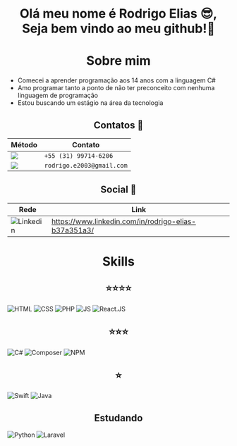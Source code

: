 <h1 align="center">Olá meu nome é Rodrigo Elias 😎, Seja bem vindo ao meu github!🎉 </h1>

<h1 align="center">Sobre mim</h1>

<ul>
  <li>Comecei a aprender programação aos 14 anos com a linguagem C#</li>
  <li>Amo programar tanto a ponto de não ter preconceito com nenhuma linguagem de programação</li>
  <li>Estou buscando um estágio na área da tecnologia</li>
</ul>

<h2 align="center">Contatos 📢</h2>

Método | Contato
------------ | -------------
<img src="https://img.shields.io/badge/WhatsApp-25D366?style=for-the-badge&logo=whatsapp&logoColor=white" /> | `+55 (31) 99714-6206`
<img src="https://img.shields.io/badge/Gmail-D14836?style=for-the-badge&logo=gmail&logoColor=white" /> | `rodrigo.e2003@gmail.com`

<h2 align="center">Social 🤝</h2> 

Rede | Link
------------ | -------------
![Linkedin](https://img.shields.io/badge/LinkedIn-0077B5?style=for-the-badge&logo=linkedin&logoColor=white)  | https://www.linkedin.com/in/rodrigo-elias-b37a351a3/

<h1 align="center">Skills</h1>

<h2 align="center">⭐⭐⭐⭐</h2>

![HTML](https://img.shields.io/badge/HTML-E96228?style=for-the-badge&logo=html5&logoColor=white)
![CSS](https://img.shields.io/badge/CSS3-1572B6?style=for-the-badge&logo=css3&logoColor=white)
![PHP](https://img.shields.io/badge/PHP-777BB4?style=for-the-badge&logo=php&logoColor=white)
![JS](https://img.shields.io/badge/JavaScript-F7DF1E?style=for-the-badge&logo=javascript&logoColor=white)
![React.JS](https://img.shields.io/badge/ReactJS-61DAFB?style=for-the-badge&logo=react&logoColor=white)

<h2 align="center">⭐⭐⭐</h2>

![C#](https://img.shields.io/badge/CSharp-239120?style=for-the-badge&logo=c%20sharp&logoColor=white)
![Composer](https://img.shields.io/badge/Composer-885630?style=for-the-badge&logo=composer&logoColor=white)
![NPM](https://img.shields.io/badge/NPM-CB3837?style=for-the-badge&logo=npm&logoColor=white)

<h2 align="center">⭐</h2>

![Swift](https://img.shields.io/badge/Swift-FA7343?style=for-the-badge&logo=swift&logoColor=white)
![Java](https://img.shields.io/badge/Java-007396?style=for-the-badge&logo=java&logoColor=white)

<h2  align="center">Estudando</h1>

![Python](https://img.shields.io/badge/Python-3776AB?style=for-the-badge&logo=python&logoColor=white)
![Laravel](https://img.shields.io/badge/Laravel-FF2D20?style=for-the-badge&logo=laravel&logoColor=white)
